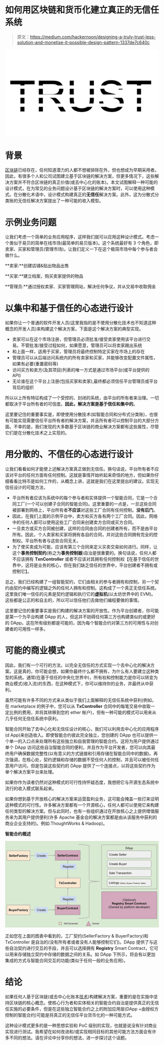 # 如何用区块链和货币化建立真正的无信任系统

> 原文：<https://medium.com/hackernoon/designing-a-truly-trust-less-solution-and-monetise-it-possible-design-pattern-1337de7c640c>

![](img/9ce2d7a0071d624b336b48fa4d4ae1c1.png)

# 背景

[区块链](https://hackernoon.com/tagged/blockchain)已经存在，任何知道潜力的人都不想被排除在外，但也想成为早期采用者。因此，有很多个人和公司试图建立基于区块链的解决方案，但更多情况下，这些解决方案并不符合区块链的真正价值(或去中心化的账本)。本文试图解释一种可能的设计模式，在为常见的业务问题设计基于区块链的解决方案时，可以使用这种模式。在分散化术语中，设计模式构建真正的**无信任**解决方案。此外，这为分散式分类账的无信任解决方案提出了一种可能的收入模型。

# 示例业务问题

让我们考虑一个简单的业务应用程序，这样我们就可以应用这种设计模式。考虑一个类似于易贝的简单在线市场(最简单的易贝版本)。这个系统最好有 3 个角色，即卖家、买家和管理员(管理市场)。让我们定义一下在这个极简市场中每个参与者会做什么。

**卖家:**创建店铺&贴出物品出售

**买家:**建立档案，购买卖家提供的物品

**管理员:**通过授权卖家、买家管理网站，解决任何争议，并从交易中收取佣金

# 以集中和基于信任的心态进行设计

如果你让一个普通的软件开发人员(这里我指的是不使用分散化技术也不知道这种概念的开发人员)来构建这个解决方案，下面是这个解决方案的典型实现。

*   卖家可以在这个市场注册，但管理员必须批准/接受卖家使用该平台进行交易。不管批准/接受过程如何，如果愿意，管理员可以将卖家踢出系统
*   和上面一样，适用于买家，管理员将最终控制特定买家在市场上的存在
*   管理员可以从后端访问系统内的所有卖家和买家，并能够改变配置文件属性，如果有必要(重置密码等)
*   访问买方和卖方(及其项目)列表的唯一方式是通过市场平台(或平台提供的 API)
*   无论谁在这个平台上注册(包括买家和卖家),最终都必须信任平台管理员或平台背后的组织

所以以上所有特征构成了一个受控的、封闭的系统，由平台的所有者来治理。一切都取决于平台所有者的可信度。**因此，解决方案是基于信任和集中的**。

这里要记住的重要事实是，即使使用分散技术(如智能合同和分布式分类账)，也很有可能实现需要信任平台所有者的解决方案，并且所有者可以控制平台的大部分方面。不幸的是，我们发现的大多数基于区块链的商业解决方案都有这些属性，尽管它们是在分散化技术之上实现的。

# 用分散的、不信任的心态进行设计

让我们看看如何才能使上述解决方案真正做到无信任。换句话说，平台所有者不应该对平台的任何方面有任何控制。这就是事情开始听起来奇怪的地方，但如果你仔细看看比特币是如何工作的，从概念上讲，这就是我们在这里提出的建议。实现无信任设计的可能方法，

*   平台所有者应该为系统中的每个参与者和实体提供一个智能合同，它是一个合同工厂(一个可以创建子合同的智能合同)。这里重要的一点是，一旦这些合同被部署到网络上，平台所有者**不应该**对这些工厂合同有任何控制。**没有后门**。
*   因此，在我们上面的示例平台中，卖方和买方各有两个工厂合同。因此，网络中的任何人都可以使用这些工厂合同来创建卖方合同或买方合同。
*   一旦卖方或买方合同被创建，这样的合同由合同的创建者所有，而不是由平台所有。因此，个人卖家和买家将拥有各自的合同，并对这些合同拥有完全的控制权。平台所有者与这些合同无关。
*   为了使买卖成为可能，应该有第三个合同来定义买卖交易如何进行。同样，让这个**事务控制契约**(称之为**事务控制器**)自治是很重要的。换句话说，任何人都不应该拥有 **TxnController** 或者不应该对其拥有任何控制权【在基于信任的世界中，这将是业务的核心，但在我们缺乏信任的世界中，平台创建者不拥有或控制它】。

总之，我们已经构建了一组智能契约，它们由相关的参与者拥有和控制，另一个契约由契约中编写的逻辑之外的任何人拥有和控制。这构成了一个真正无信任系统。这里我们唯一信任的元素是契约逻辑和执行它的**虚拟机**(以太坊世界中的 EVM)。这些都是公正的和自主的，所以可以信任他们去做他们编程要做的事情。

这里要记住的重要事实是我们构建的解决方案的开放性。作为平台创建者，你可能是第一个为平台构建 DApp 的人，但这并不妨碍任何第三方也构建类似的或更好的 DApp。这在所有级别都是可能的，因为每个智能合约对第三方的可用性与对创建者的可用性一样多。

# 可能的商业模式

因此，我们有一个可行的方法，以完全无信任的方式实现一个去中心化的解决方案。这是真的，你可能会想，如果你最终什么都不拥有，为什么有人要建立这种类型的系统。通常(在基于信任的中央化世界中)，所有权和控制能力是你可以转变为商业模式(收入流)的东西，在这种模式下，你可以维持你的业务，并最终从中获利。

虽然可能有许多不同的方式来从类似于我们上面解释的无信任系统中获利(例如，在 marketplace 的例子中，您可以从 **TxController** 合同中的每笔交易中收取一定比例的费用，并将其转移到您的 ether 帐户)，但有一种可能的模式可以用来从几乎任何无信任系统中获利。

智能合同开始了去中心化和无信任设计的核心，我们可以利用去中心化的应用程序(d App)来创造收入。即使智能合约彼此完全独立，您创建的 DApp 也可以提供一个单一的入口点来处理所有这些独立和自我管理的智能合约。这将为用户提供通过单个 DApp 访问这些自治智能合同的便利，并且作为平台开发者，您可以向其最终用户确保数据完整性(以有意义的方式链接和引用存储在智能合同中的数据)。再次强调，在核心处，契约逻辑和存储的数据不受任何人的控制，并且可以被任何任意用户访问，但是包装这些契约的 DApp 提供了一个连接点，以将这些契约作为单个解决方案平台来处理。

如果你作为读者仍然对这种模式的可行性持怀疑态度，我想把它与开源生态系统中流行的收入模式联系起来。

如果你想到基于开放核心的解决方案来运营盈利业务，这可能会掩盖一些灯来证明这种模式的可行性。许多解决方案都有一个开源核心，任何人都可以使用它来构建任何类型的解决方案。但与此同时，也有一些组织通过在开放核心之上提供增值服务来为其用户提供便利(许多 Apache 基金会的解决方案都是由从该服务中获利的商业企业支持的)。例如:ThoughtWorks & Hadoop)。

**智能合约概述**

![](img/9183313b7f571ac264a8c27fd42bfa3a.png)

正如您在上面的图表中看到的，工厂契约(SellerFactory & BuyerFactory)和 TxController 是自治的(没有所有者或者没有人能够控制它们)。DApp 提供了与这些自治契约进行交互的手段，并且可以选择拥有 **Registry** Smart Contract，它可以用来存储独立契约中存储的数据之间的关系。如 DApp 下所示，将会有以更加集成的方式与智能合同交互的功能(类似于任何一般的业务应用)。

# 结论

如果任何人基于区块链(或去中心化账本[技术](https://hackernoon.com/tagged/technology))构建解决方案，重要的是在实施中坚持区块链的核心概念。使核心行为者和实体相关的智能合约自治是提供真正的无信任实施的必要条件，但是在这些独立智能合约之上的附加应用层(DApp +由授权方控制的智能合约)可能是将真正的无信任平台货币化的一种可能方式。

这种设计模式更多的是一种思想实验和 PoC 级别的实现，也就是说没有针对商业实现进行测试。我希望在如何改进和/或实现相同目标的其他可能方法方面会有许多不同的想法。请在评论中分享你的想法，进一步探讨这个话题。